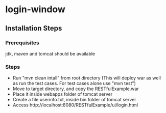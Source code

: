 # login-window
## Installation Steps
### Prerequisites
  jdk, maven and tomcat should be available
### Steps  
* Run "mvn clean intall" from root directory (This will deploy war as well as run the test cases. For test cases alone use "mvn test")
* Move to target directory, and copy the RESTfulExample.war
* Place it inside webapps folder of tomcat server
* Create a file userinfo.txt, inside bin folder of tomcat server
* Access http://localhost:8080/RESTfulExample/ui/login.html